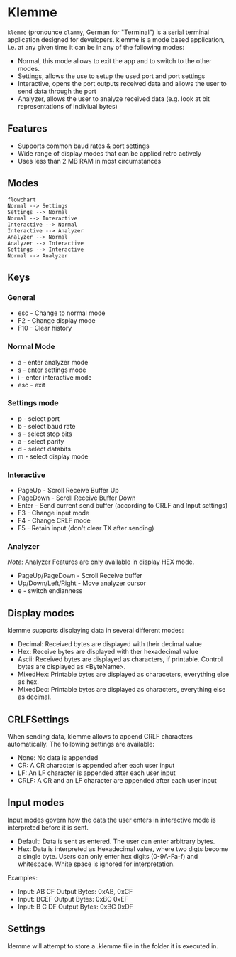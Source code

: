 # Klemme

`klemme` (pronounce `clammy`, German for "Terminal") is a serial terminal application designed
for developers. klemme is a mode based application, i.e. at any given time it can be in any of the following modes:

* Normal, this mode allows to exit the app and to switch to the other modes.
* Settings, allows the use to setup the used port and port settings
* Interactive, opens the port outputs received data and allows the user to send data through the port
* Analyzer, allows the user to analyze received data (e.g. look at bit representations of indiviual bytes)

## Features

* Supports common baud rates & port settings
* Wide range of display modes that can be applied retro actively
* Uses less than 2 MB RAM in most circumstances

## Modes

```mermaid
flowchart
Normal --> Settings
Settings --> Normal
Normal --> Interactive
Interactive --> Normal
Interactive --> Analyzer
Analyzer --> Normal
Analyzer --> Interactive
Settings --> Interactive
Normal --> Analyzer
```

## Keys

### General

* esc - Change to normal mode
* F2 - Change display mode
* F10 - Clear history

### Normal Mode

* a - enter analyzer mode
* s - enter settings mode
* i - enter interactive mode
* esc - exit

### Settings mode

* p - select port
* b - select baud rate
* s - select stop bits
* a - select parity
* d - select databits
* m - select display mode

### Interactive

* PageUp - Scroll Receive Buffer Up
* PageDown - Scroll Receive Buffer Down
* Enter - Send current send buffer (according to CRLF and Input settings)
* F3 - Change input mode
* F4 - Change CRLF mode
* F5 - Retain input (don't clear TX after sending)

### Analyzer

_Note_: Analyzer Features are only available in display HEX mode.

* PageUp/PageDown - Scroll Receive buffer
* Up/Down/Left/Right - Move analyzer cursor
* e - switch endianness

## Display modes

klemme supports displaying data in several different modes:

* Decimal: Received bytes are displayed with their decimal value
* Hex: Receive bytes are displayed with ther hexadecimal value
* Ascii: Received bytes are displayed as characters, if printable. Control bytes are displayed as \<ByteName\>.
* MixedHex: Printable bytes are displayed as characeters, everything else as hex.
* MixedDec: Printable bytes are displayed as characters, everything else as decimal.

## CRLFSettings

When sending data, klemme allows to append CRLF characters automatically. The following settings are available:

* None: No data is appended
* CR: A CR character is appended after each user input
* LF: An LF character is appended after each user input
* CRLF: A CR and an LF character are appended after each user input

## Input modes

Input modes govern how the data the user enters in interactive mode is interpreted before it is sent.

* Default: Data is sent as entered. The user can enter arbitrary bytes.
* Hex: Data is interpreted as Hexadecimal value, where two digts become a single byte. Users can only enter hex digits (0-9A-Fa-f) and whitespace. White space is ignored for interpretation.

Examples:

* Input: AB CF  Output Bytes: 0xAB, 0xCF
* Input: BCEF Output Bytes: 0xBC 0xEF
* Input: B C DF Output Bytes: 0xBC 0xDF

## Settings

klemme will attempt to store a .klemme file in the folder it is executed in.
